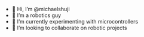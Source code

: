 - 👋 Hi, I’m @michaelshuji
- 👀 I’m a robotics guy
- 🌱 I’m currently experimenting with microcontrollers
- 💞️ I’m looking to collaborate on robotic projects

<!---
michaelshuji/michaelshuji is a ✨ special ✨ repository because its `README.md` (this file) appears on your GitHub profile.
You can click the Preview link to take a look at your changes.
--->
